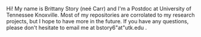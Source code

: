 Hi! My name is Brittany Story (neé Carr) and I'm a Postdoc at University of Tennessee Knoxville. 
Most of my repositories are corrolated to my research projects, but I hope to have more in the future.
If you have any questions, please don't hesitate to email me at bstory6"at"utk.edu .
